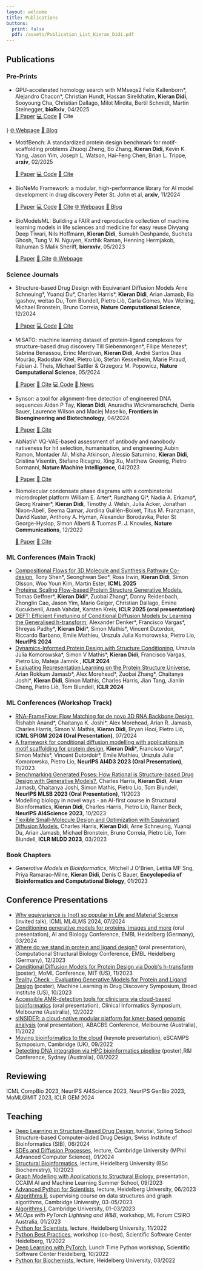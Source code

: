 ```yaml
---
layout: welcome
title: Publications
buttons:
  print: false
  pdf: /assets/Publication_List_Kieran_Didi.pdf
---
```

<!-- PDF version available [here]({{ site.baseurl }}/assets/Publication_List_Kieran_Didi.pdf){:.no-push-state}. -->
## Publications 

### Pre-Prints
- GPU-accelerated homology search with MMseqs2
  Felix Kallenborn\*, Alejandro Chacon\*, Christian Hundt, Hassan Sirelkhatim, **Kieran Didi**, Sooyoung Cha, Christian Dallago, Milot Mirdita, Bertil Schmidt, Martin Steinegger, **bioRxiv**, 04/2025
  <br>
  <div class="publication-buttons">
    <a href="https://www.biorxiv.org/content/10.1101/2024.11.13.623350v4.abstract" class="pub-button paper" target="_blank" rel="noopener">📄 Paper</a>
    <a href="https://github.com/soedinglab/MMseqs2" class="pub-button code" target="_blank" rel="noopener">💻 Code</a>
    <a class="pub-button cite" onclick="this.nextElementSibling.style.display = (this.nextElementSibling.style.display === 'block' ? 'none' : 'block'); return false;">🔖 Cite</a>
    <div class="bibtex-entry" style="display:none;">@article{kallenborn2024gpu,
        title={GPU-accelerated homology search with MMseqs2},
        author={Kallenborn, Felix and Chacon, Alejandro and Hundt, Christian and Sirelkhatim, Hassan and Didi, Kieran and Cha, Sooyoung and Dallago, Christian and Mirdita, Milot and Schmidt, Bertil and Steinegger, Martin},
        journal={bioRxiv},
        pages={2024--11},
        year={2024},
        publisher={Cold Spring Harbor Laboratory}
}</div>
    <a href="https://github.com/soedinglab/MMseqs2/wiki" class="pub-button webpage" target="_blank" rel="noopener">🌐 Webpage</a>
    <a href="https://developer.nvidia.com/blog/boost-alphafold2-protein-structure-prediction-with-gpu-accelerated-mmseqs2/" class="pub-button blog" target="_blank" rel="noopener">📝 Blog</a>
  </div>

- MotifBench: A standardized protein design benchmark for motif-scaffolding problems
  Zhuoqi Zheng, Bo Zhang, **Kieran Didi**, Kevin K. Yang, Jason Yim, Joseph L. Watson, Hai-Feng Chen, Brian L. Trippe, **arxiv**, 02/2025
  <br>
  <div class="publication-buttons">
    <a href="https://arxiv.org/abs/2502.12479" class="pub-button paper">📄 Paper</a>
    <a href="https://github.com/blt2114/MotifBench" class="pub-button code">💻 Code</a>
    <a href="#" class="pub-button cite" onclick="this.nextElementSibling.style.display = (this.nextElementSibling.style.display === 'block' ? 'none' : 'block'); return false;">🔖 Cite</a>
    <div class="bibtex-entry" style="display:none;">@article{zheng2025motifbench,
        title={MotifBench: A standardized protein design benchmark for motif-scaffolding problems},
        author={Zheng, Zhuoqi and Zhang, Bo and Didi, Kieran and Yang, Kevin K and Yim, Jason and Watson, Joseph L and Chen, Hai-Feng and Trippe, Brian L},
        journal={arXiv preprint arXiv:2502.12479},
        year={2025}}
      </div>
    </div>

- BioNeMo Framework: a modular, high-performance library for AI model development in drug discovery
  Peter St. John et al, **arxiv**, 11/2024
  <br>
  <div class="publication-buttons">
    <a href="https://arxiv.org/abs/2411.10548" class="pub-button paper">📄 Paper</a>
    <a href="https://github.com/NVIDIA/bionemo-framework" class="pub-button code">💻 Code</a>
    <a href="#" class="pub-button cite" onclick="this.nextElementSibling.style.display = (this.nextElementSibling.style.display === 'block' ? 'none' : 'block'); return false;">🔖 Cite</a>
    <div class="bibtex-entry" style="display:none;">@article{john2024bionemo,
      title={BioNeMo Framework: a modular, high-performance library for AI model development in drug discovery},
      author={John, Peter St and Lin, Dejun and Binder, Polina and Greaves, Malcolm and Shah, Vega and John, John St and Lange, Adrian and Hsu, Patrick and Illango, Rajesh and Ramanathan, Arvind and others},
      journal={arXiv preprint arXiv:2411.10548},
      year={2024}
    }</div>
    <a href="https://www.nvidia.com/en-us/clara/biopharma/" class="pub-button webpage">🌐 Webpage</a>
    <a href="https://nvidianews.nvidia.com/news/nvidia-opens-bionemo-to-scale-digital-biology-for-global-biopharma-and-scientific-industry" class="pub-button blog">📝 Blog</a>
  </div>

- BioModelsML: Building a FAIR and reproducible collection of machine learning models in life sciences and medicine for easy reuse
  Divyang Deep Tiwari, Nils Hoffmann, **Kieran Didi**, Sumukh Deshpande, Sucheta Ghosh, Tung V. N. Nguyen, Karthik Raman, Henning Hermjakob, Rahuman S Malik Sheriff, **biorxviv**, 05/2023
  <br>
  <div class="publication-buttons">
    <a href="https://www.biorxiv.org/content/10.1101/2023.05.22.540599v1" class="pub-button paper">📄 Paper</a>
    <a href="#" class="pub-button cite" onclick="this.nextElementSibling.style.display = (this.nextElementSibling.style.display === 'block' ? 'none' : 'block'); return false;">🔖 Cite</a>
    <div class="bibtex-entry" style="display:none;">@article{tiwari2023biomodelsml,
        title={BioModelsML: Building a FAIR and reproducible collection of machine learning models in life sciences and medicine for easy reuse},
        author={Tiwari, Divyang Deep and Hoffmann, Nils and Didi, Kieran and Deshpande, Sumukh and Ghosh, Sucheta and Nguyen, Tung VN and Raman, Karthik and Hermjakob, Henning and Sheriff, Rahuman},
        journal={bioRxiv},
        pages={2023--05},
        year={2023},
        publisher={Cold Spring Harbor Laboratory}
      }</div>
    <a href="https://www.ebi.ac.uk/biomodels/" class="pub-button webpage">🌐 Webpage</a>
  </div>


### Science Journals
- Structure-based Drug Design with Equivariant Diffusion Models
  Arne Schneuing\*, Yuanqi Du\*, Charles Harris\*, **Kieran Didi**, Arian Jamasb, Ilia Igashov, weitao Du, Tom Blundell, Pietro Liò, Carla Gomes, Max Welling, Michael Bronstein, Bruno Correia, **Nature Computational Science**, 12/2024
  <br>
  <div class="publication-buttons">
    <a href="https://www.nature.com/articles/s43588-024-00737-x" class="pub-button paper">📄 Paper</a>
    <a href="https://github.com/arneschneuing/DiffSBDD" class="pub-button code">💻 Code</a>
    <a href="#" class="pub-button cite" onclick="this.nextElementSibling.style.display = (this.nextElementSibling.style.display === 'block' ? 'none' : 'block'); return false;">🔖 Cite</a>
    <div class="bibtex-entry" style="display:none;">@article{schneuing2024structure,
        title={Structure-based drug design with equivariant diffusion models},
        author={Schneuing, Arne and Harris, Charles and Du, Yuanqi and Didi, Kieran and Jamasb, Arian and Igashov, Ilia and Du, Weitao and Gomes, Carla and Blundell, Tom L and Lio, Pietro and others},
        journal={Nature Computational Science},
        volume={4},
        number={12},
        pages={899--909},
        year={2024},
        publisher={Nature Publishing Group}
      }</div>
  </div>

- MISATO: machine learning dataset of protein–ligand complexes for structure-based drug discovery
  Till Siebenmorgen\*, Filipe Menezes\*, Sabrina Benassou, Erinc Merdivan, **Kieran Didi**, André Santos Dias Mourão, Radosław Kitel, Pietro Liò, Stefan Kesselheim, Marie Piraud, Fabian J. Theis, Michael Sattler & Grzegorz M. Popowicz, **Nature Computational Science**, 05/2024
  <br>
  <div class="publication-buttons">
    <a href="https://www.nature.com/articles/s43588-024-00627-2" class="pub-button paper">📄 Paper</a>
    <a href="#" class="pub-button cite" onclick="this.nextElementSibling.style.display = (this.nextElementSibling.style.display === 'block' ? 'none' : 'block'); return false;">🔖 Cite</a>
    <div class="bibtex-entry" style="display:none;">@article{placeholder2024, title={Placeholder Title}, author={Author, A.}, journal={Placeholder Journal}, year={2024} }</div>
    <a href="https://github.com/t7morgen/misato-dataset" class="pub-button code">💻 Code</a>
    <a href="https://www.nature.com/articles/s43588-024-00631-6" class="pub-button press">📰 News</a>
  
  </div>

- Synsor: a tool for alignment-free detection of engineered DNA sequences
  Aidan P Tay, **Kieran Didi**, Anuradha Wickramarachchi, Denis Bauer, Laurence Wilson and Maciej Maselko, **Frontiers in Bioengineering and Biotechnology**, 04/2024
  <br>
  <div class="publication-buttons">
    <a href="https://www.frontiersin.org/journals/bioengineering-and-biotechnology/articles/10.3389/fbioe.2024.1375626/full" class="pub-button paper">📄 Paper</a>
    <a href="#" class="pub-button cite" onclick="this.nextElementSibling.style.display = (this.nextElementSibling.style.display === 'block' ? 'none' : 'block'); return false;">🔖 Cite</a>
    <div class="bibtex-entry" style="display:none;">@article{placeholder2024, title={Placeholder Title}, author={Author, A.}, journal={Placeholder Journal}, year={2024} }</div>
  </div>

- AbNatiV: VQ-VAE-based assessment of antibody and nanobody nativeness for hit selection, humanisation, and engineering
  Aubin Ramon, Montader Ali, Misha Atkinson, Alessio Saturnino, **Kieran Didi**, Cristina Visentin, Stefano Ricagno, Xing Xu, Matthew Greenig, Pietro Sormanni, **Nature Machine Intelligence**, 04/2023
  <br>
  <div class="publication-buttons">
    <a href="https://www.nature.com/articles/s42256-023-00778-3" class="pub-button paper">📄 Paper</a>
    <a href="#" class="pub-button cite" onclick="this.nextElementSibling.style.display = (this.nextElementSibling.style.display === 'block' ? 'none' : 'block'); return false;">🔖 Cite</a>
    <div class="bibtex-entry" style="display:none;">@article{placeholder2024, title={Placeholder Title}, author={Author, A.}, journal={Placeholder Journal}, year={2024} }</div>
  </div>

- Biomolecular condensate phase diagrams with a combinatorial microdroplet platform
  William E. Arter\*, Runzhang Qi\*, Nadia A. Erkamp\*, Georg Krainer\*, **Kieran Didi**, Timothy J. Welsh, Julia Acker, Jonathan Nixon-Abell, Seema Qamar, Jordina Guillén-Boixet, Titus M. Franzmann, David Kuster, Anthony A. Hyman, Alexander Borodavka, Peter St George-Hyslop, Simon Alberti & Tuomas P. J. Knowles, **Nature Communications**, 12/2022
  <br>
  <div class="publication-buttons">
    <a href="https://www.nature.com/articles/s41467-022-35265-7" class="pub-button paper">📄 Paper</a>
    <a href="#" class="pub-button cite" onclick="this.nextElementSibling.style.display = (this.nextElementSibling.style.display === 'block' ? 'none' : 'block'); return false;">🔖 Cite</a>
    <div class="bibtex-entry" style="display:none;">@article{placeholder2024, title={Placeholder Title}, author={Author, A.}, journal={Placeholder Journal}, year={2024} }</div>
  </div>


### ML Conferences (Main Track)
- [Compositional Flows for 3D Molecule and Synthesis Pathway Co-design](https://arxiv.org/abs/2504.08051), Tony Shen\*, Seonghwan Seo\*, Ross Irwin, **Kieran Didi**, Simon Olsson, Woo Youn Kim, Martin Ester, **ICML 2025**
- [Proteina: Scaling Flow-based Protein Structure Generative Models](https://arxiv.org/abs/2503.00710), Tomas Geffner\*, **Kieran Didi**\*, Zuobai Zhang\*, Danny Reidenbach, Zhonglin Cao, Jason Yim, Mario Geiger, Christian Dallago, Emine Kucukbenli, Arash Vahdat, Karsten Kreis, **ICLR 2025 (oral presentation)**
- [DEFT: Efficient Finetuning of Conditional Diffusion Models by Learning the Generalised h-transform](https://arxiv.org/abs/2406.01781), Alexander Denker\*, Francisco Vargas\*, Shreyas Padhy\*, **Kieran Didi**\*, Simon Mathis\*, Vincent Dutordoir, Riccardo Barbano, Emile Mathieu, Urszula Julia Komorowska, Pietro Lio, **NeurIPS 2024**
- [Dynamics-Informed Protein Design with Structure Conditioning](https://openreview.net/forum?id=jZPqf2G9Sw), Urszula Julia Komorowska*, Simon V Mathis*, **Kieran Didi**, Francisco Vargas, Pietro Lio, Mateja Jamnik , **ICLR 2024**
- [Evaluating Representation Learning on the Protein Structure Universe](https://arxiv.org/abs/2406.13864), Arian Rokkum Jamasb\*, Alex Morehead\*, Zuobai Zhang\*, Chaitanya Joshi\*, **Kieran Didi**, Simon Mathis, Charles Harris, Jian Tang, Jianlin Cheng, Pietro Liò, Tom Blundell, **ICLR 2024**


### ML Conferences (Workshop Track)
- [RNA-FrameFlow: Flow Matching for de novo 3D RNA Backbone Design](https://arxiv.org/abs/2406.13839), Rishabh Anand\*, Chaitanya K. Joshi\*, Alex Morehead, Arian R. Jamasb, Charles Harris, Simon V. Mathis, **Kieran Didi**, Bryan Hooi, Pietro Liò, **ICML SPIGM 2024 (Oral Presentation)**, 07/2024
- [A framework for conditional diffusion modelling with applications in motif scaffolding for protein design](https://arxiv.org/abs/2312.09236), **Kieran Didi**\*, Francisco Varga\*, Simon Mathis\*, Vincent Dutordoir\*, Emile Mathieu, Urszula Julia Komorowska, Pietro Lio, **NeurIPS AI4D3 2023 (Oral Presentation)**, 11/2023
- [Benchmarking Generated Poses: How Rational is Structure-based Drug Design with Generative Models?](https://arxiv.org/abs/2308.07413), Charles Harris, **Kieran Didi**, Arian Jamasb, Chaitanya Joshi, Simon Mathis, Pietro Lio, Tom Blundell, **NeurIPS MLSB 2023 (Oral Presentation)**, 11/2023
- Modelling biology in novel ways - an AI-first course in Structural Bioinformatics, **Kieran Didi**, Charles Harris, Pietro Liò, Rainer Beck, **NeurIPS AI4Science 2023**, 10/2023 
- [Flexible Small-Molecule Design and Optimization with Equivariant Diffusion Models](https://drive.google.com/file/d/11kSYs6WYAg2_D0HtF8NxG7e6dUGQcVaL/view), Charles Harris, **Kieran Didi**, Arne Schneuing, Yuanqi Du, Arian Jamasb, Michael Bronstein, Bruno Correia, Pietro Liò, Tom Blundell, **ICLR MLDD 2023**, 03/2023

### Book Chapters

- *Generative Models in Bioinformatics*, Mitchell J O'Brien, Letitia MF Sng, Priya Ramarao-Milne, **Kieran Didi**, Denis C Bauer, **Encyclopedia of Bioinformatics and Computational Biology**, 01/2023

## Conference Presentations
- [Why equivariance is (not) so popular in Life and Material Science](https://ml4lms.bio/blog/1250) (invited talk), ICML ML4LMS 2024, 07/2024
- [Conditioning generative models for proteins, images and more](https://www.embl.org/about/info/course-and-conference-office/events/ees24-01/) (oral presentation), AI and Biology Conference, EMBL Heidelberg (Germany), 03/2024
- [Where do we stand in protein and ligand design?](https://www.embl.org/about/info/course-and-conference-office/events/csb23-01/) (oral presentation), Computational Structural Biology Conference, EMBL Heidelberg (Germany), 12/2023
- [Conditional Diffusion Models for Protein Design via Doob's h-transform](https://www.moml.mit.edu/) (poster), MoML Conference, MIT (US), 11/2023
- [Reality Check - Evaluating Generative Models for Protein and Ligand Design](https://www.broadinstitute.org/machine-learning-drug-discovery-symposium/machine-learning-drug-discovery-symposium) (poster), Machine Learning in Drug Discovery Symposium, Broad Institute (US), 10/2023
- [Accessible AMR-detection tools for clinicians via cloud-based bioinformatics](https://pheedloop.com/ABACBS2022/site/CI) (oral presentation), Clinical Informatics Symposium, Melbourne (Australia), 12/2022
- [sINSIDER: a cloud-native modular platform for kmer-based genomic analysis](https://www.abacbs.org/conference2022) (oral presentation), ABACBS Conference, Melbourne (Australia), 11/2022
- [Moving bioinformatics to the cloud](https://escamps.org/) (keynote presentation), eSCAMPS Symposium, Cambridge (UK), 09/2022
- [Detecting DNA integration via HPC bioinformatics pipeline](https://na.eventscloud.com/website/36005/home/) (poster),R&I Conference, Sydney (Australia), 08/2022

## Reviewing

ICML CompBio 2023, NeurIPS AI4Science 2023, NeurIPS GenBio 2023, MoML@MIT 2023, ICLR GEM 2024

## Teaching
- [Deep Learning in Structure-Based Drug Design](https://www.sib.swiss/training/course/20240609_CADD), tutorial, Spring School Structure-based Computer-aided Drug Design, Swiss Institute of Bioinformatics (SIB), 06/2024
- [SDEs and Diffusion Processes](https://sde-course.netlify.app/), lecture, Cambridge University (MPhil Advanced Computer Science), 01/2024
- [Structural Bioinformatics](https://structural-bioinformatics.netlify.app/), lecture, Heidelberg University (BSc Biochemistry), 10/2023
- [Graph Modelling with Applications to Structural Biology](https://www.vanderschaar-lab.com/ccaim-ai-and-machine-learning-summer-school/), presentation, CCAIM AI and Machine Learning Summer School, 09/2023
- [Advanced Python for Scientists](https://github.com/kierandidi/advanced_python_for_scientists), lecture, Heidelberg University, 06/2023
- [Algorithms II](https://www.cl.cam.ac.uk/teaching/2223/Algorithm2/), supervising course on data structures and graph algorithms, Cambridge University, 03-05/2023
- [Algorithms I](https://www.cl.cam.ac.uk/teaching/2223/Algorithm1/), Cambridge University, 01-03/2023
- *MLOps with PyTorch Lightning and W&B*, workshop, ML Forum CSIRO Australia, 01/2023
- [Python for Scientists](https://github.com/kierandidi/python_for_scientists), lecture, Heidelberg University, 11/2022
- [Python Best Practices](https://ssciwr.github.io/Python-best-practices-course/), workshop (co-host), Scientific Software Center Heidelberg, 11/2022
- [Deep Learning with PyTorch](https://ssciwr.github.io/lunch-time-python/#:~:text=Lunch%20Time%20Python%20aims%20at,will%20be%20made%20available%20afterwards.), Lunch Time Python workshop, Scientific Software Center Heidelberg, 10/2022
- [Python for Biochemists](https://github.com/kierandidi/Python_for_Biochemists), lecture, Heidelberg University, 03/2022



